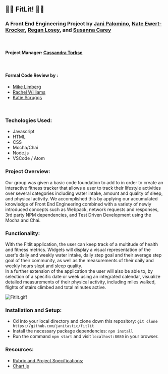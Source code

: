 ## 💪🏼 FitLit! 💪🏼
  ### A Front End Engineering Project by [Jani Palomino](https://github.com/janitastic), [Nate Ewert- Krocker](https://github.com/NEwertKrocker), [Regan Losey](https://github.com/reganlosey), and [Susanna Carey](https://github.com/susannaopal)
<br>

  #### Project Manager: [Cassandra Torkse](https://github.com/CassandraGoose)
<br>

  #### Formal Code Review by :
  - [Mike Limberg](https://github.com/mlimberg)
  - [Rachel Williams](https://github.com/rwilliams659)
  - [Katie Scruggs](https://github.com/katiescruggs)
<br>

  ### Techologies Used:
  - Javascript
  - HTML
  - CSS
  - Mocha/Chai
  - Node.js
  - VSCode / Atom


### Project Overview:
   Our group was given a basic code foundation to add to in order to create an interactive fitness tracker that allows a user to track their lifestyle activities over several categories including water intake, amount and quality of sleep, and physical activity.
    We accomplished this by applying our accumulated knowledge of Front End Engineering combined with a variety of newly introduced concepts such as Webpack, network requests and responses, 3rd party NPM dependencies, and Test Driven Development using the  Mocha and Chai.

### Functionality:
   With the Fitlit application, the user can keep track of a multitude of health and fitness metrics. Widgets will display a visual representation of the user's daily and weekly water intake, daily step goal and their average step goal of their community, as well as the measurements of their daily and weekly hours slept and sleep quality.    
   In a further extension of the application the user will also be able to, by selection of a specific date or week using an integrated calendar, visualize detailed measurements of their physical activity, including miles walked, flights of stairs climbed and total minutes active.
   
![Fitlit.gif!](./src/images/fitlit.gif)

### Installation and Setup:
- Cd into your local directory and clone down this repository:
`git clone https://github.com/janitastic/fitlit`
- Install the necessary package dependencies:
`npm install`
- Run the command `npm start` and visit `localhost:8080` in your browser.


### Resources:
- [Rubric and Project Specifications](https://frontend.turing.edu/projects/Fitlit-part-one.html);
- [Chart.js](https://www.npmjs.com/package/chart.js)
